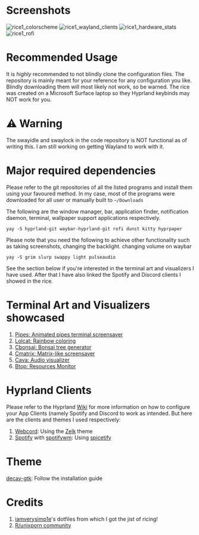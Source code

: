  # Screenshots

![rice1_colorscheme](https://user-images.githubusercontent.com/77428502/213889430-3a13219d-0802-48ed-b9f4-63e2313856cb.png)
![rice1_wayland_clients](https://user-images.githubusercontent.com/77428502/213889436-2b5f07a3-6f80-4a4b-9272-56b5d86efae0.png)
![rice1_hardware_stats](https://user-images.githubusercontent.com/77428502/213889437-c1d6a476-d2dc-4cf9-b953-7018fa581db4.png)
![rice1_rofi](https://user-images.githubusercontent.com/77428502/213889439-ff998a7c-8d38-4a91-8f4e-cb8a8d8ecfdf.png)

# Recommended Usage
It is *highly* recommended to not blindly clone the configuration files. The repository is mainly meant for your reference for any configuration you like. Blindly downloading them will most likely not work, so be warned. The rice was created on a Microsoft Surface laptop so they Hyprland keybinds may NOT work for you.

# ⚠️ Warning 
The swayidle and swaylock in the code repository is NOT functional as of writing this. I am still working on getting Wayland to work with it. 

# Major required dependencies
Please refer to the git repositories of all the listed programs and install them using your favoured method. In my case, most of the programs were downloaded for all user or manually built to `~/Downloads`

The following are the window manager, bar, application finder, notification daemon, terminal, wallpaper support applications respectively.
```
yay -S hyprland-git waybar-hyprland-git rofi dunst kitty hyprpaper
```
Please note that you need the following to achieve other functionality such as taking screenshots, changing the backlight. changing volume on waybar
```
yay -S grim slurp swappy light pulseaudio
```
See the section below if you're interested in the terminal art and visualizers I have used. After that I have also linked the Spotify and Discord clients I showed in the rice.

# Terminal Art and Visualizers showcased
1. [Pipes: Animated pipes terminal screensaver](https://github.com/pipeseroni/pipes.sh)
2. [Lolcat: Rainbow coloring](https://github.com/busyloop/lolcat)
3. [Cbonsai: Bonsai tree generator](https://gitlab.com/jallbrit/cbonsai)
4. [Cmatrix: Matrix-like screensaver](https://github.com/abishekvashok/cmatrix)
5. [Cava: Audio visualizer](https://github.com/karlstav/cava)
6. [Btop: Resources Monitor](https://github.com/aristocratos/btop)

# Hyprland Clients
Please refer to the Hyprland [Wiki]([https://wiki.hyprland.org/](https://wiki.hyprland.org/Useful-Utilities/App-Clients/)) for more information on how to configure your App Clients (namely Spotify and Discord to work as intended. But here are the clients and themes I used respectively:

1. [Webcord](https://github.com/SpacingBat3/WebCord): Using the [Zelk](https://github.com/schnensch0/zelk/releases) theme
2. [Spotify](https://aur.archlinux.org/packages/spotify) with [spotifywm](https://github.com/amurzeau/spotifywm): Using [spicetify](https://github.com/spicetify/spicetify-cli)

# Theme
[decay-gtk](https://github.com/decaycs/decay-gtk): Follow the installation guide

# Credits
1. [iamverysimp1e](https://github.com/iamverysimp1e)'s dotfiles from which I got the jist of ricing!
2. [R/unixporn community](https://www.reddit.com/r/unixporn/)
